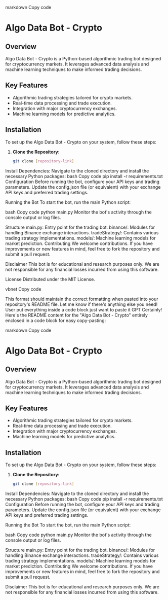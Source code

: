 markdown
Copy code
# Algo Data Bot - Crypto

## Overview
Algo Data Bot - Crypto is a Python-based algorithmic trading bot designed for cryptocurrency markets. It leverages advanced data analysis and machine learning techniques to make informed trading decisions.

## Key Features
- Algorithmic trading strategies tailored for crypto markets.
- Real-time data processing and trade execution.
- Integration with major cryptocurrency exchanges.
- Machine learning models for predictive analytics.

## Installation

To set up the Algo Data Bot - Crypto on your system, follow these steps:

1. **Clone the Repository:**
   ```bash
   git clone [repository-link]
Install Dependencies:
Navigate to the cloned directory and install the necessary Python packages:
bash
Copy code
pip install -r requirements.txt
Configuration
Before running the bot, configure your API keys and trading parameters. Update the config.json file (or equivalent) with your exchange API keys and preferred trading settings.

Running the Bot
To start the bot, run the main Python script:

bash
Copy code
python main.py
Monitor the bot's activity through the console output or log files.

Structure
main.py: Entry point for the trading bot.
binance/: Modules for handling Binance exchange interactions.
tradeStrategy/: Contains various trading strategy implementations.
models/: Machine learning models for market prediction.
Contributing
We welcome contributions. If you have improvements or new features in mind, feel free to fork the repository and submit a pull request.

Disclaimer
This bot is for educational and research purposes only. We are not responsible for any financial losses incurred from using this software.

License
Distributed under the MIT License.

vbnet
Copy code

This format should maintain the correct formatting when pasted into your repository's README file. Let me know if there's anything else you need!
User
put everything inside a code block just want to paste it
GPT
Certainly! Here's the README content for the "Algo Data Bot - Crypto" entirely enclosed in a code block for easy copy-pasting:

markdown
Copy code
# Algo Data Bot - Crypto

## Overview
Algo Data Bot - Crypto is a Python-based algorithmic trading bot designed for cryptocurrency markets. It leverages advanced data analysis and machine learning techniques to make informed trading decisions.

## Key Features
- Algorithmic trading strategies tailored for crypto markets.
- Real-time data processing and trade execution.
- Integration with major cryptocurrency exchanges.
- Machine learning models for predictive analytics.

## Installation

To set up the Algo Data Bot - Crypto on your system, follow these steps:

1. **Clone the Repository:**
   ```bash
   git clone [repository-link]
Install Dependencies:
Navigate to the cloned directory and install the necessary Python packages:
bash
Copy code
pip install -r requirements.txt
Configuration
Before running the bot, configure your API keys and trading parameters. Update the config.json file (or equivalent) with your exchange API keys and preferred trading settings.

Running the Bot
To start the bot, run the main Python script:

bash
Copy code
python main.py
Monitor the bot's activity through the console output or log files.

Structure
main.py: Entry point for the trading bot.
binance/: Modules for handling Binance exchange interactions.
tradeStrategy/: Contains various trading strategy implementations.
models/: Machine learning models for market prediction.
Contributing
We welcome contributions. If you have improvements or new features in mind, feel free to fork the repository and submit a pull request.

Disclaimer
This bot is for educational and research purposes only. We are not responsible for any financial losses incurred from using this software.

